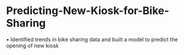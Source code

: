 # Predicting-New-Kiosk-for-Bike-Sharing

•	Identified trends in bike sharing data and built a model to predict the opening of new kiosk 
